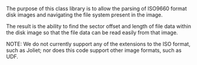 The purpose of this class library is to allow the parsing of ISO9660 format disk images and navigating the file system present in the image.

The result is the ability to find the sector offset and length of file data within the disk image so that the file data can be read easily from that image.

NOTE: We do not currently support any of the extensions to the ISO format, such as Joliet; nor does this code support other image formats, such as UDF.